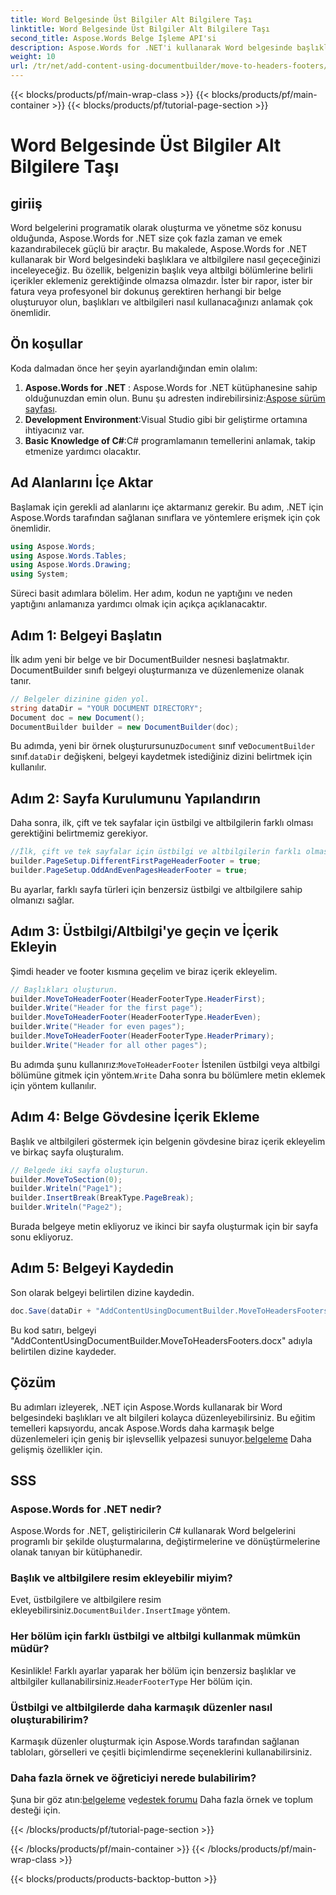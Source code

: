 ```yaml
---
title: Word Belgesinde Üst Bilgiler Alt Bilgilere Taşı
linktitle: Word Belgesinde Üst Bilgiler Alt Bilgilere Taşı
second_title: Aspose.Words Belge İşleme API'si
description: Aspose.Words for .NET'i kullanarak Word belgesinde başlıklara ve altbilgilere nasıl geçeceğinizi adım adım kılavuzumuzla öğrenin. Belge oluşturma becerilerinizi geliştirin.
weight: 10
url: /tr/net/add-content-using-documentbuilder/move-to-headers-footers/
---
```


{{< blocks/products/pf/main-wrap-class >}}
{{< blocks/products/pf/main-container >}}
{{< blocks/products/pf/tutorial-page-section >}}

# Word Belgesinde Üst Bilgiler Alt Bilgilere Taşı

## giriiş

Word belgelerini programatik olarak oluşturma ve yönetme söz konusu olduğunda, Aspose.Words for .NET size çok fazla zaman ve emek kazandırabilecek güçlü bir araçtır. Bu makalede, Aspose.Words for .NET kullanarak bir Word belgesindeki başlıklara ve altbilgilere nasıl geçeceğinizi inceleyeceğiz. Bu özellik, belgenizin başlık veya altbilgi bölümlerine belirli içerikler eklemeniz gerektiğinde olmazsa olmazdır. İster bir rapor, ister bir fatura veya profesyonel bir dokunuş gerektiren herhangi bir belge oluşturuyor olun, başlıkları ve altbilgileri nasıl kullanacağınızı anlamak çok önemlidir.

## Ön koşullar

Koda dalmadan önce her şeyin ayarlandığından emin olalım:

1. **Aspose.Words for .NET** : Aspose.Words for .NET kütüphanesine sahip olduğunuzdan emin olun. Bunu şu adresten indirebilirsiniz:[Aspose sürüm sayfası](https://releases.aspose.com/words/net/).
2. **Development Environment**:Visual Studio gibi bir geliştirme ortamına ihtiyacınız var.
3. **Basic Knowledge of C#**:C# programlamanın temellerini anlamak, takip etmenize yardımcı olacaktır.

## Ad Alanlarını İçe Aktar

Başlamak için gerekli ad alanlarını içe aktarmanız gerekir. Bu adım, .NET için Aspose.Words tarafından sağlanan sınıflara ve yöntemlere erişmek için çok önemlidir.

```csharp
using Aspose.Words;
using Aspose.Words.Tables;
using Aspose.Words.Drawing;
using System;
```

Süreci basit adımlara bölelim. Her adım, kodun ne yaptığını ve neden yaptığını anlamanıza yardımcı olmak için açıkça açıklanacaktır.

## Adım 1: Belgeyi Başlatın

İlk adım yeni bir belge ve bir DocumentBuilder nesnesi başlatmaktır. DocumentBuilder sınıfı belgeyi oluşturmanıza ve düzenlemenize olanak tanır.

```csharp
// Belgeler dizinine giden yol.
string dataDir = "YOUR DOCUMENT DIRECTORY";
Document doc = new Document();
DocumentBuilder builder = new DocumentBuilder(doc);
```

 Bu adımda, yeni bir örnek oluşturursunuz`Document` sınıf ve`DocumentBuilder` sınıf.`dataDir` değişkeni, belgeyi kaydetmek istediğiniz dizini belirtmek için kullanılır.

## Adım 2: Sayfa Kurulumunu Yapılandırın

Daha sonra, ilk, çift ve tek sayfalar için üstbilgi ve altbilgilerin farklı olması gerektiğini belirtmemiz gerekiyor.

```csharp
//İlk, çift ve tek sayfalar için üstbilgi ve altbilgilerin farklı olmasını istediğimizi belirtin.
builder.PageSetup.DifferentFirstPageHeaderFooter = true;
builder.PageSetup.OddAndEvenPagesHeaderFooter = true;
```

Bu ayarlar, farklı sayfa türleri için benzersiz üstbilgi ve altbilgilere sahip olmanızı sağlar.

## Adım 3: Üstbilgi/Altbilgi'ye geçin ve İçerik Ekleyin

Şimdi header ve footer kısmına geçelim ve biraz içerik ekleyelim.

```csharp
// Başlıkları oluşturun.
builder.MoveToHeaderFooter(HeaderFooterType.HeaderFirst);
builder.Write("Header for the first page");
builder.MoveToHeaderFooter(HeaderFooterType.HeaderEven);
builder.Write("Header for even pages");
builder.MoveToHeaderFooter(HeaderFooterType.HeaderPrimary);
builder.Write("Header for all other pages");
```

 Bu adımda şunu kullanırız:`MoveToHeaderFooter` İstenilen üstbilgi veya altbilgi bölümüne gitmek için yöntem.`Write` Daha sonra bu bölümlere metin eklemek için yöntem kullanılır.

## Adım 4: Belge Gövdesine İçerik Ekleme

Başlık ve altbilgileri göstermek için belgenin gövdesine biraz içerik ekleyelim ve birkaç sayfa oluşturalım.

```csharp
// Belgede iki sayfa oluşturun.
builder.MoveToSection(0);
builder.Writeln("Page1");
builder.InsertBreak(BreakType.PageBreak);
builder.Writeln("Page2");
```

Burada belgeye metin ekliyoruz ve ikinci bir sayfa oluşturmak için bir sayfa sonu ekliyoruz.

## Adım 5: Belgeyi Kaydedin

Son olarak belgeyi belirtilen dizine kaydedin.

```csharp
doc.Save(dataDir + "AddContentUsingDocumentBuilder.MoveToHeadersFooters.docx");
```

Bu kod satırı, belgeyi "AddContentUsingDocumentBuilder.MoveToHeadersFooters.docx" adıyla belirtilen dizine kaydeder.

## Çözüm

 Bu adımları izleyerek, .NET için Aspose.Words kullanarak bir Word belgesindeki başlıkları ve alt bilgileri kolayca düzenleyebilirsiniz. Bu eğitim temelleri kapsıyordu, ancak Aspose.Words daha karmaşık belge düzenlemeleri için geniş bir işlevsellik yelpazesi sunuyor.[belgeleme](https://reference.aspose.com/words/net/) Daha gelişmiş özellikler için.

## SSS

### Aspose.Words for .NET nedir?
Aspose.Words for .NET, geliştiricilerin C# kullanarak Word belgelerini programlı bir şekilde oluşturmalarına, değiştirmelerine ve dönüştürmelerine olanak tanıyan bir kütüphanedir.

### Başlık ve altbilgilere resim ekleyebilir miyim?
 Evet, üstbilgilere ve altbilgilere resim ekleyebilirsiniz.`DocumentBuilder.InsertImage` yöntem.

### Her bölüm için farklı üstbilgi ve altbilgi kullanmak mümkün müdür?
 Kesinlikle! Farklı ayarlar yaparak her bölüm için benzersiz başlıklar ve altbilgiler kullanabilirsiniz.`HeaderFooterType` Her bölüm için.

### Üstbilgi ve altbilgilerde daha karmaşık düzenler nasıl oluşturabilirim?
Karmaşık düzenler oluşturmak için Aspose.Words tarafından sağlanan tabloları, görselleri ve çeşitli biçimlendirme seçeneklerini kullanabilirsiniz.

### Daha fazla örnek ve öğreticiyi nerede bulabilirim?
 Şuna bir göz atın:[belgeleme](https://reference.aspose.com/words/net/) ve[destek forumu](https://forum.aspose.com/c/words/8) Daha fazla örnek ve toplum desteği için.

{{< /blocks/products/pf/tutorial-page-section >}}

{{< /blocks/products/pf/main-container >}}
{{< /blocks/products/pf/main-wrap-class >}}

{{< blocks/products/products-backtop-button >}}
